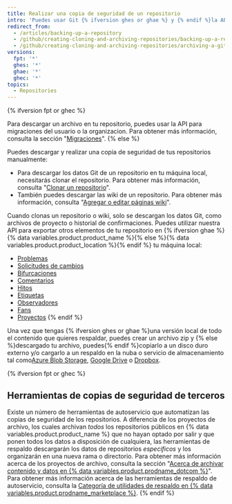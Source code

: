 ```yaml
---
title: Realizar una copia de seguridad de un repositorio
intro: 'Puedes usar Git {% ifversion ghes or ghae %} y {% endif %}la API{% ifversion fpt or ghec %}o una herramienta de terceros {% endif %}para realizar una copia de seguridad de tu repositorio.'
redirect_from:
  - /articles/backing-up-a-repository
  - /github/creating-cloning-and-archiving-repositories/backing-up-a-repository
  - /github/creating-cloning-and-archiving-repositories/archiving-a-github-repository/backing-up-a-repository
versions:
  fpt: '*'
  ghes: '*'
  ghae: '*'
  ghec: '*'
topics:
  - Repositories
---
```


{% ifversion fpt or ghec %}

Para descargar un archivo en tu repositorio, puedes usar la API para migraciones del usuario o la organizacion. Para obtener más información, consulta la sección "[Migraciones](/rest/reference/migrations)".
{% else %}

Puedes descargar y realizar una copia de seguridad de tus repositorios manualmente:

- Para descargar los datos Git de un repositorio en tu máquina local, necesitarás clonar el repositorio. Para obtener más información, consulta "[Clonar un repositorio](/articles/cloning-a-repository)".
- También puedes descargar las wiki de un repositorio. Para obtener más información, consulta "[Agregar o editar páginas wiki](/communities/documenting-your-project-with-wikis/adding-or-editing-wiki-pages)".

Cuando clonas un repositorio o wiki, solo se descargan los datos Git, como archivos de proyecto o historial de confirmaciones. Puedes utilizar nuestra API para exportar otros elementos de tu repositorio en {% ifversion ghae %}{% data variables.product.product_name %}{% else %}{% data variables.product.product_location %}{% endif %} tu máquina local:

- [Problemas](/rest/reference/issues#list-issues-for-a-repository)
- [Solicitudes de cambios](/rest/reference/pulls#list-pull-requests)
- [Bifurcaciones](/rest/reference/repos#list-forks)
- [Comentarios](/rest/reference/issues#list-issue-comments-for-a-repository)
- [Hitos](/rest/reference/issues#list-milestones)
- [Etiquetas](/rest/reference/issues#list-labels-for-a-repository)
- [Observadores](/rest/reference/activity#list-watchers)
- [Fans](/rest/reference/activity#list-stargazers)
- [Proyectos](/rest/reference/projects#list-repository-projects)
{% endif %}

Una vez que tengas {% ifversion ghes or ghae %}una versión local de todo el contenido que quieres respaldar, puedes crear un archivo zip y {% else %}descargado tu archivo, puedes{% endif %}copiarlo a un disco duro externo y/o cargarlo a un respaldo en la nuba o servicio de almacenamiento tal como[Azure Blob Storage](https://docs.microsoft.com/en-us/azure/storage/blobs/storage-blobs-overview/), [Google Drive](https://www.google.com/drive/) o [Dropbox](https://www.dropbox.com/).

{% ifversion fpt or ghec %}
## Herramientas de copias de seguridad de terceros

Existe un número de herramientas de autoservicio que automatizan las copias de seguridad de los repositorios. A diferencia de los proyectos de archivo, los cuales archivan _todos_ los repositorios públicos en {% data variables.product.product_name %} que no hayan optado por salir y que ponen todos los datos a disposición de cualquiera, las herramientas de respaldo descargarán los datos de repositorios _específicos_ y los organizarán en una nueva rama o directorio. Para obtener más información acerca de los proyectos de archivo, consulta la sección "[Acerca de archivar contenido y datos en {% data variables.product.prodname_dotcom %}](/github/creating-cloning-and-archiving-repositories/about-archiving-content-and-data-on-github#about-the-github-archive-program)". Para obtener más información acerca de las herramientas de respaldo de autoservicio, consulta la [Categoría de utilidades de respaldo en {% data variables.product.prodname_marketplace %}](https://github.com/marketplace?category=backup-utilities).
{% endif %}

